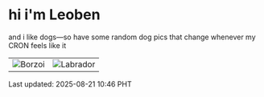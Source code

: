 # hi i'm Leoben

and i like dogs—so have some random dog pics that change whenever my CRON feels like it

|  |  |
|--------|----------|
| ![Borzoi](https://random-dog-vercel.vercel.app/api/random-borzoi?v=1755744361) | ![Labrador](https://random-dog-vercel.vercel.app/api/random-labrador?v=1755744361) |

Last updated: 2025-08-21 10:46 PHT

